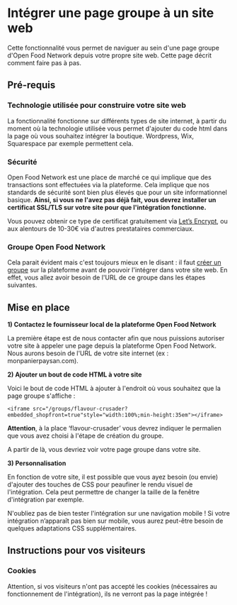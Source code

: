 # Intégrer une page groupe à un site web

Cette fonctionnalité vous permet de naviguer au sein d'une page groupe d'Open Food Network depuis votre propre site web. Cette page décrit comment faire pas à pas.

## Pré-requis

### Technologie utilisée pour construire votre site web <a id="technologie-utilisee-pour-construire-votre-site-web"></a>

La fonctionnalité fonctionne sur différents types de site internet, à partir du moment où la technologie utilisée vous permet d'ajouter du code html dans la page où vous souhaitez intégrer la boutique. Wordpress, Wix, Squarespace par exemple permettent cela.

### Sécurité

Open Food Network est une place de marché ce qui implique que des transactions sont effectuées via la plateforme. Cela implique que nos standards de sécurité sont bien plus élevés que pour un site informationnel basique. **Ainsi, si vous ne l'avez pas déjà fait, vous devrez installer un certificat SSL/TLS sur votre site pour que l'intégration fonctionne.**

Vous pouvez obtenir ce type de certificat gratuitement via [Let’s Encrypt](https://letsencrypt.org/), ou aux alentours de 10-30€ via d'autres prestataires commerciaux.

### Groupe Open Food Network

Cela parait évident mais c'est toujours mieux en le disant : il faut [créer un groupe](create-group-page.md) sur la plateforme avant de pouvoir l'intégrer dans votre site web. En effet, vous allez avoir besoin de l'URL de ce groupe dans les étapes suivantes.

## Mise en place

**1\) Contactez le fournisseur local de la plateforme Open Food Network**

La première étape est de nous contacter afin que nous puissions autoriser votre site à appeler une page depuis la plateforme Open Food Network. Nous aurons besoin de l'URL de votre site internet \(ex : monpanierpaysan.com\).

**2\) Ajouter un bout de code HTML à votre site**

Voici le bout de code HTML à ajouter à l'endroit où vous souhaitez que la page groupe s'affiche :

```text
<iframe src="/groups/flavour-crusader?embedded_shopfront=true"style="width:100%;min-height:35em"></iframe>
```

**Attention**, à la place ‘flavour-crusader’ vous devrez indiquer le permalien que vous avez choisi à l'étape de création du groupe.

A partir de là, vous devriez voir votre page groupe dans votre site.

**3\) Personnalisation**

En fonction de votre site, il est possible que vous ayez besoin \(ou envie\) d'ajouter des touches de CSS pour peaufiner le rendu visuel de l'intégration. Cela peut permettre de changer la taille de la fenêtre d'intégration par exemple.

N'oubliez pas de bien tester l'intégration sur une navigation mobile ! Si votre intégration n’apparaît pas bien sur mobile, vous aurez peut-être besoin de quelques adaptations CSS supplémentaires.

## Instructions pour vos visiteurs

### Cookies

Attention, si vos visiteurs n'ont pas accepté les cookies \(nécessaires au fonctionnement de l'intégration\), ils ne verront pas la page intégrée ! 



